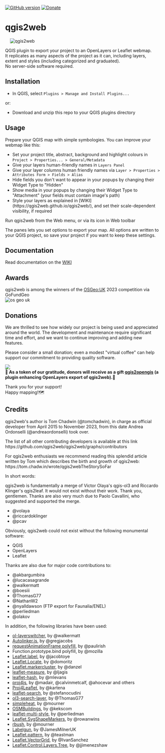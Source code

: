 [![GitHub version](https://badge.fury.io/gh/tomchadwin%2Fqgis2web.svg)](https://badge.fury.io/gh/tomchadwin%2Fqgis2web)
[![Donate](https://img.shields.io/badge/donate%20to-qgis2web-green)](https://www.opengis.it/buy-me-a-coffee/)
<h1>qgis2web</h1>

&nbsp;&nbsp;&nbsp;&nbsp;![qgis2web](https://github.com/qgis2web/qgis2web/blob/master/icons/qgis2web.png)

QGIS plugin to export your project to an OpenLayers or Leaflet webmap.</br>
It replicates as many aspects of the project as it can, including layers, extent and styles (including categorized and graduated).</br>
No server-side software required.

<h2>Installation</h2>
<ul>
    <li>In QGIS, select <code>Plugins > Manage and Install Plugins...</code></li>
</ul>
<p>or:</p>
<ul>
    <li>Download and unzip this repo to your QGIS plugins directory</li>
</ul>

<h2>Usage</h2>
<p>Prepare your QGIS map with simple symbologies. You can improve your webmap like this:
</p>
<ul>
    <li>Set your project title, abstract, background and highlight colours in <code>Project > Properties... > General/Metadata</code></li>
    <li>Give your layers human-friendly names in <code>Layers Panel</code></li>
    <li>Give your layer columns human friendly names via <code>Layer > Properties > Attributes Form > Fields > Alias</code></li>
    <li>Hide fields you don't want to appear in your popups by changing their Widget Type to "Hidden"</li>
    <li>Show media in your popups by changing their Widget Type to "Attachment" (your fields must contain image's path)</li>
    <li>Style your layers as explained in [WIKI](https://qgis2web.github.io/qgis2web/), and set their scale-dependent visibility, if required</li>
</ul>
<p>Run qgis2web from the Web menu, or via its icon in Web toolbar</p>
<p>The panes lets you set options to export your map. All options are written to your QGIS project, so save your project if you want to keep these settings.
</p>

<h2>Documentation</h2>

Read documentation on the [WIKI](https://qgis2web.github.io/qgis2web/)

<h2>Awards</h2>

qgis2web is among the winners of the [OSGeo:UK](https://uk.osgeo.org/agm/agm2023minutes.html) 2023 competition via GoFundGeo
</br>
![os geo uk](https://github.com/tomchadwin/qgis2web/assets/89784373/275553ce-39bd-42b2-81d3-12e551ce1261)


<h2>Donations</h2>
We are thrilled to see how widely our project is being used and appreciated around the world. The development and maintenance require significant time and effort, and we want to continue improving and adding new features.

Please consider a small donation; even a modest "virtual coffee" can help support our commitment to providing quality software. 

[<img src="https://github.com/tomchadwin/qgis2web/assets/89784373/3bf8e193-e65e-4dc6-a189-a9e669f98b1e">](https://www.opengis.it/buy-me-a-coffee/)
</br><b>🎁 As a token of our gratitude, donors will receive as a gift [qgis2opengis](https://github.com/andreaordonselli/qgis2opengis) (a plugin enhancing OpenLayers export of qgis2web).🎁</b>

Thank you for your support!
</br>Happy mapping!🗺️

<h2>Credits</h2>
qgis2web's author is Tom Chadwin (@tomchadwin), in charge as official developer from April 2015 to November 2023, from this date Andrea Ordonselli (@andreaordonselli) took over.
<p>The list of all other contributing developers is available at this link https://github.com/qgis2web/qgis2web/graphs/contributors
<p>For qgis2web enthusiasts we recommend reading this splendid article written by Tom which describes the birth and growth of qgis2web:
https://tom.chadw.in/wrote/qgis2webTheStorySoFar

<p>In short words:
<p>qgis2web is fundamentally a merge of Victor Olaya's qgis-ol3 and Riccardo
Klinger's qgis2leaf. It would not exist without their work. Thank you,
gentlemen. Thanks are also very much due to Paolo Cavallini, who suggested
and supported the merge.</p>
<ul>
    <li>@volaya</li>
    <li>@riccardoklinger</li>
    <li>@pcav</li>
</ul>

<p>Obviously, qgis2web could not exist without the following monumental
software:</p>
<ul>
    <li>QGIS</li>
    <li>OpenLayers</li>
    <li>Leaflet</li>
</ul>

<p>Thanks are also due for major code contributions to:</p>
<ul>
    <li>@akbargumbira</li>
    <li>@lucacasagrande</li>
    <li>@walkermatt</li>
    <li>@boesiii</li>
    <li>@ThomasG77</li>
    <li>@NathanW2</li>
    <li>@nyalldawson (FTP export for Faunalia/ENEL)</li>
    <li>@perliedman</li>
    <li>@olakov</li>
</ul>

<p>In addition, the following libraries have been used:</p>
<ul>
    <li><a href="https://github.com/walkermatt/ol-layerswitcher">ol-layerswitcher</a>, by @walkermatt</li>
    <li><a href="https://github.com/gregjacobs/Autolinker.js">Autolinker.js</a>, by @gregjacobs</li>
    <li><a href="https://gist.github.com/paulirish/1579671">requestAnimationFrame polyfill</a>, by @paulirish</li>
    <li>Function.prototype.bind polyfill, by @mozilla</li>
    <li><a href="https://github.com/Leaflet/Leaflet.label">Leaflet.label</a>, by @jacobtoye</li>
    <li><a href="https://github.com/domoritz/leaflet-locatecontrol">Leaflet.Locate</a>, by @domoritz</li>
    <li><a href="https://github.com/Leaflet/Leaflet.markercluster">Leaflet.markercluster</a>, by @danzel</li>
    <li><a href="https://github.com/ljagis/leaflet-measure">leaflet-measure</a>, by @ljagis</li>
    <li><a href="https://github.com/mlevans/leaflet-hash">leaflet-hash</a>, by @mlevans</li>
    <li><a href="https://github.com/proj4js/proj4js">proj4js</a>, by @madair, @calvinmetcalf, @ahocevar and others</li>
    <li><a href="https://github.com/kartena/Proj4Leaflet">Proj4Leaflet</a>, by @kartena</li>
    <li><a href="https://github.com/stefanocudini/leaflet-search">leaflet-search</a>, by @stefanocudini</li>
    <li><a href="https://github.com/webgeodatavore/ol3-search-layer">ol3-search-layer</a>, by @ThomasG77</li>
    <li><a href="https://github.com/mourner/simpleheat">simpleheat</a>, by @mourner</li>
    <li><a href="https://github.com/kekscom/osmbuildings">OSMBuildings</a>, by @kekscom</li>
    <li><a href="https://github.com/perliedman/leaflet-multi-style">leaflet-multi-style</a>, by @perliedman</li>
    <li><a href="https://github.com/rowanwins/Leaflet.SvgShapeMarkers">Leaflet.SvgShapeMarkers</a>, by @rowanwins</li>
    <li><a href="https://github.com/mourner/rbush">rbush</a>, by @mourner</li>
    <li><a href="https://github.com/Geovation/labelgun">Labelgun</a>, by @JamesMilnerUK</li>
    <li><a href="https://github.com/teastman/Leaflet.pattern">Leaflet.pattern</a>, by @teastman</li>
    <li><a href="https://github.com/Leaflet/Leaflet.VectorGrid">Leaflet.VectorGrid</a>, by @IvanSanchez</li>
    <li><a href="https://github.com/jjimenezshaw/Leaflet.Control.Layers.Tree">Leaflet.Control.Layers.Tree</a>, by @jjimenezshaw</li>
</ul>

